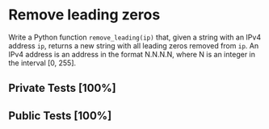 # Remove leading zeros

Write a Python function `remove_leading(ip)` that, given a string with an IPv4 address `ip`, returns a new string with all leading zeros removed from `ip`. An IPv4 address is an address in the format N.N.N.N, where N is an integer in the interval [0, 255].



## Private Tests [100%]

## Public Tests [100%]
